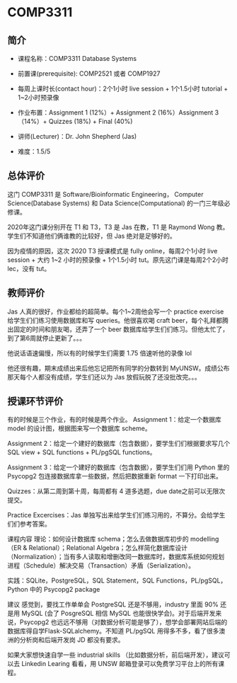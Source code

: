 # COMP3311
## 简介
- 课程名称：COMP3311 Database Systems

- 前置课(prerequisite): COMP2521 或者 COMP1927

- 每周上课时长(contact hour)：2个1小时 live session + 1个1.5小时 tutorial + 1~2小时预录像

- 作业布置：Assignment 1 (12%）+ Assignment 2 (16%）Assignment 3（14%）+ Quizzes (18%) + Final (40%)

- 讲师(Lecturer)：Dr. John Shepherd (Jas)

- 难度：1.5/5

## 总体评价

这门 COMP3311 是 Software/Bioinformatic Engineering， Computer Science(Database Systems) 和 Data Science(Computational) 的一门三年级必修课。

2020年这门课分别开在 T1 和 T3，T3 是 Jas 在教，T1 是 Raymond Wong 教。学生们不知道他们俩谁教的比较好，但 Jas 绝对是足够好的。

因为疫情的原因，这次 2020 T3 授课模式是 fully online，每周2个1小时 live session + 大约 1~2 小时的预录像 + 1个1.5小时 tut。原先这门课是每周2个2小时 lec，没有 tut。

## 教师评价

Jas 人真的很好，作业都给的超简单。每个1~2周他会写一个 practice exercise 给学生们们练习使用数据库和写 queries。他很喜欢喝 craft beer，每个礼拜都腾出固定的时间和朋友喝，还弄了一个 beer 数据库给学生们们练习。但他太忙了，到了第6周就停止更新了。。。

他说话语速偏慢，所以有的时候学生们需要 1.75 倍速听他的录像 lol

他还很有趣，期末成绩出来后他忘记把所有同学的分数转到 MyUNSW。成绩公布那天每个人都没有成绩，学生们还以为 Jas 放假玩脱了还没批改完。。。


## 授课环节评价
有的时候是三个作业，有的时候是两个作业。
Assignment 1：给定一个数据库 model 的设计图，根据图来写一个数据库 scheme。

Assignment 2：给定一个建好的数据库（包含数据），要学生们们根据要求写几个 SQL view + SQL functions + PL/pgSQL functions。

Assignment 3：给定一个建好的数据库（包含数据），要学生们们用 Python 里的 Psycopg2 包连接数据库拿一些数据，然后把数据重新 format 一下打印出来。

Quizzes：从第二周到第十周，每周都有 4 道多选题，due date之前可以无限次提交。

Practice Excercises：Jas 单独写出来给学生们们练习用的，不算分。会给学生们们参考答案。

课程内容
理论：如何设计数据库 schema；怎么去做数据库初步的 modelling（ER & Relational）；Relational Algebra；怎么样简化数据库设计（Normalization）；当有多人读取和增删改同一数据库时，数据库系统如何规划进程（Schedule）解决交易（Transaction）矛盾（Serialization）。

实践：SQLite，PostgreSQL，SQL Statement，SQL Functions，PL/pgSQL，Python 中的 Psycopg2 package

建议
感觉到，要找工作单单会 PostgreSQL 还是不够用，industry 里面 90% 还是用 MySQL (会了 PosgreSQL 相信 MySQL 也能很快学会)。对于后端开发来说，Psycopg2 也远远不够用（对数据分析可能是够了），想学会部署网站后端的数据库得自学Flask-SQLalchemy。不知道 PL/pgSQL 用得多不多，看了很多澳洲的分析岗和后端开发岗 JD 都没有要求。

如果大家想快速自学一些 industrial skills （比如数据分析，前后端开发），建议可以去 Linkedin Learing 看看，用 UNSW 邮箱登录可以免费学习平台上的所有课程。